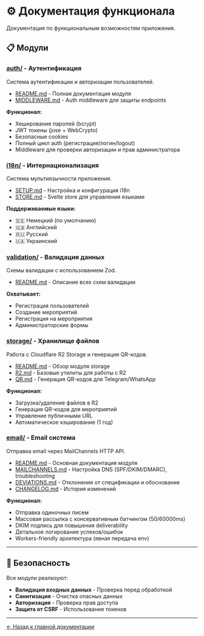 # ⚙️ Документация функционала

Документация по функциональным возможностям приложения.

## 📋 Модули

### [auth/](./auth/) - Аутентификация

Система аутентификации и авторизации пользователей.

- [README.md](./auth/README.md) - Полная документация модуля
- [MIDDLEWARE.md](./auth/MIDDLEWARE.md) - Auth middleware для защиты endpoints

**Функционал:**

- Хеширование паролей (bcrypt)
- JWT токены (jose + WebCrypto)
- Безопасные cookies
- Полный цикл auth (регистрация/логин/logout)
- Middleware для проверки авторизации и прав администратора

### [i18n/](./i18n/) - Интернационализация

Система мультиязычности приложения.

- [SETUP.md](./i18n/SETUP.md) - Настройка и конфигурация i18n
- [STORE.md](./i18n/STORE.md) - Svelte store для управления языками

**Поддерживаемые языки:**

- 🇩🇪 Немецкий (по умолчанию)
- 🇬🇧 Английский
- 🇷🇺 Русский
- 🇺🇦 Украинский

### [validation/](./validation/) - Валидация данных

Схемы валидации с использованием Zod.

- [README.md](./validation/README.md) - Описание всех схем валидации

**Охватывает:**

- Регистрация пользователей
- Создание мероприятий
- Регистрация на мероприятия
- Администраторские формы

### [storage/](./storage/) - Хранилище файлов

Работа с Cloudflare R2 Storage и генерация QR-кодов.

- [README.md](./storage/README.md) - Обзор модуля storage
- [R2.md](./storage/R2.md) - Базовые утилиты для работы с R2
- [QR.md](./storage/QR.md) - Генерация QR-кодов для Telegram/WhatsApp

**Функционал:**

- Загрузка/удаление файлов в R2
- Генерация QR-кодов для мероприятий
- Управление публичными URL
- Автоматическое кэширование (1 год)

### [email/](./email/) - Email система

Отправка email через MailChannels HTTP API.

- [README.md](./email/README.md) - Основная документация модуля
- [MAILCHANNELS.md](./email/MAILCHANNELS.md) - Настройка DNS (SPF/DKIM/DMARC), troubleshooting
- [DEVIATIONS.md](./email/DEVIATIONS.md) - Отклонения от спецификации и обоснование
- [CHANGELOG.md](./email/CHANGELOG.md) - История изменений

**Функционал:**

- Отправка одиночных писем
- Массовая рассылка с консервативным батчингом (50/60000ms)
- DKIM подпись для повышения deliverability
- Детальное логирование успехов/ошибок
- Workers-friendly архитектура (явная передача env)

---

## 🔐 Безопасность

Все модули реализуют:

- **Валидация входных данных** - Проверка перед обработкой
- **Санитизация** - Очистка опасных данных
- **Авторизация** - Проверка прав доступа
- **Защита от CSRF** - Использование токенов

---

[← Назад к главной документации](../README.md)
